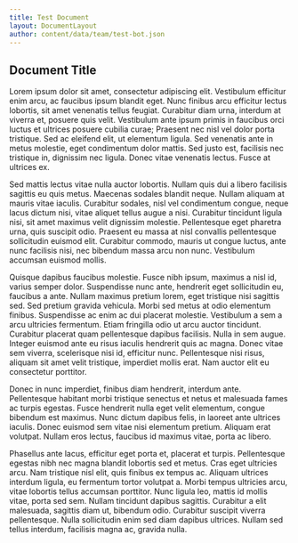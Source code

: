 ```yaml
---
title: Test Document
layout: DocumentLayout
author: content/data/team/test-bot.json
---
```


## Document Title

Lorem ipsum dolor sit amet, consectetur adipiscing elit. Vestibulum efficitur enim arcu, ac faucibus ipsum blandit eget. Nunc finibus arcu efficitur lectus lobortis, sit amet venenatis tellus feugiat. Curabitur diam urna, interdum at viverra et, posuere quis velit. Vestibulum ante ipsum primis in faucibus orci luctus et ultrices posuere cubilia curae; Praesent nec nisl vel dolor porta tristique. Sed ac eleifend elit, ut elementum ligula. Sed venenatis ante in metus molestie, eget condimentum dolor mattis. Sed justo est, facilisis nec tristique in, dignissim nec ligula. Donec vitae venenatis lectus. Fusce at ultrices ex.

Sed mattis lectus vitae nulla auctor lobortis. Nullam quis dui a libero facilisis sagittis eu quis metus. Maecenas sodales blandit neque. Nullam aliquam at mauris vitae iaculis. Curabitur sodales, nisl vel condimentum congue, neque lacus dictum nisi, vitae aliquet tellus augue a nisi. Curabitur tincidunt ligula nisi, sit amet maximus velit dignissim molestie. Pellentesque eget pharetra urna, quis suscipit odio. Praesent eu massa at nisl convallis pellentesque sollicitudin euismod elit. Curabitur commodo, mauris ut congue luctus, ante nunc facilisis nisi, nec bibendum massa arcu non nunc. Vestibulum accumsan euismod mollis.

Quisque dapibus faucibus molestie. Fusce nibh ipsum, maximus a nisl id, varius semper dolor. Suspendisse nunc ante, hendrerit eget sollicitudin eu, faucibus a ante. Nullam maximus pretium lorem, eget tristique nisi sagittis sed. Sed pretium gravida vehicula. Morbi sed metus at odio elementum finibus. Suspendisse ac enim ac dui placerat molestie. Vestibulum a sem a arcu ultricies fermentum. Etiam fringilla odio ut arcu auctor tincidunt. Curabitur placerat quam pellentesque dapibus facilisis. Nulla in sem augue. Integer euismod ante eu risus iaculis hendrerit quis ac magna. Donec vitae sem viverra, scelerisque nisi id, efficitur nunc. Pellentesque nisi risus, aliquam sit amet velit tristique, imperdiet mollis erat. Nam auctor elit eu consectetur porttitor.

Donec in nunc imperdiet, finibus diam hendrerit, interdum ante. Pellentesque habitant morbi tristique senectus et netus et malesuada fames ac turpis egestas. Fusce hendrerit nulla eget velit elementum, congue bibendum est maximus. Nunc dictum dapibus felis, in laoreet ante ultrices iaculis. Donec euismod sem vitae nisi elementum pretium. Aliquam erat volutpat. Nullam eros lectus, faucibus id maximus vitae, porta ac libero.

Phasellus ante lacus, efficitur eget porta et, placerat et turpis. Pellentesque egestas nibh nec magna blandit lobortis sed et metus. Cras eget ultricies arcu. Nam tristique nisl elit, quis finibus ex tempus ac. Aliquam ultrices interdum ligula, eu fermentum tortor volutpat a. Morbi tempus ultricies arcu, vitae lobortis tellus accumsan porttitor. Nunc ligula leo, mattis id mollis vitae, porta sed sem. Nullam tincidunt dapibus sagittis. Curabitur a elit malesuada, sagittis diam ut, bibendum odio. Curabitur suscipit viverra pellentesque. Nulla sollicitudin enim sed diam dapibus ultrices. Nullam sed tellus interdum, facilisis magna ac, gravida nulla.
